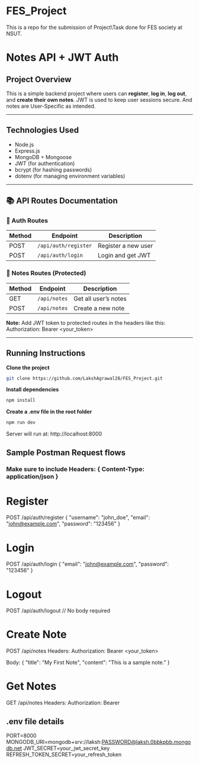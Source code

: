 # FES_Project
This is a repo for the submission of Project\Task done for FES society at NSUT.

# Notes API + JWT Auth

## Project Overview

This is a simple backend project where users can **register**, **log in**, **log out**, and **create their own notes**. JWT is used to keep user sessions secure. And notes are User-Specific as intended.

---

## Technologies Used

- Node.js  
- Express.js  
- MongoDB + Mongoose  
- JWT (for authentication)  
- bcrypt (for hashing passwords)  
- dotenv (for managing environment variables)

---

## 📚 API Routes Documentation

### 🔐 Auth Routes
| Method | Endpoint               | Description           |
|--------|------------------------|-----------------------|
| POST   | `/api/auth/register` | Register a new user   |
| POST   | `/api/auth/login`    | Login and get JWT     |

### 📝 Notes Routes (Protected)
| Method | Endpoint           | Description               |
|--------|--------------------|---------------------------|
| GET    | `/api/notes`    | Get all user’s notes      |
| POST   | `/api/notes`    | Create a new note         |

**Note:** Add JWT token to protected routes in the headers like this:
Authorization: Bearer <your_token>


---

## Running Instructions

**Clone the project**
```bash
git clone https://github.com/LakshAgrawal28/FES_Project.git
```
**Install dependencies**
```bash
npm install
```

**Create a .env file in the root folder**
```bash
npm run dev
```
Server will run at: http://localhost:8000

## Sample Postman Request flows

### Make sure to include Headers: { Content-Type: application/json }

# Register
POST /api/auth/register
{
  "username": "john_doe",
  "email": "john@example.com",
  "password": "123456"
}
# Login
POST /api/auth/login
{
  "email": "john@example.com",
  "password": "123456"
}
# Logout
POST /api/auth/logout
// No body required

# Create Note
POST /api/notes
Headers:
Authorization: Bearer <your_token>

Body:
{
  "title": "My First Note",
  "content": "This is a sample note."
}

# Get Notes
GET /api/notes
Headers:
Authorization: Bearer <token>


## .env file details

PORT=8000
MONGODB_URI=mongodb+srv://laksh:PASSWORD@laksh.0bbkpbb.mongodb.net
JWT_SECRET=your_jwt_secret_key
REFRESH_TOKEN_SECRET=your_refresh_token
